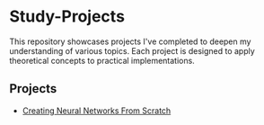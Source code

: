 # Study-Projects

This repository showcases projects I've completed to deepen my understanding of various topics. Each project is designed to apply theoretical concepts to practical implementations.

## Projects

- [Creating Neural Networks From Scratch](./Creating-Neural-Networks-From-Scratch/README.md)
